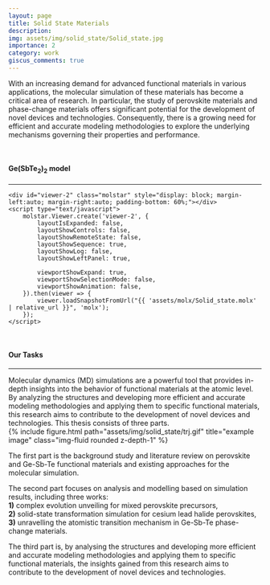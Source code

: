 ```yaml
---
layout: page
title: Solid State Materials
description: 
img: assets/img/solid_state/Solid_state.jpg
importance: 2
category: work
giscus_comments: true
---
```


With an increasing demand for advanced functional materials in various applications, the molecular simulation of these materials has become a critical area of research.  In particular, the study of perovskite materials and phase-change materials offers significant potential for the development of novel devices and technologies. Consequently, there is a growing need for efficient and accurate modeling methodologies to explore the underlying mechanisms governing their properties and performance. 

<br>

<h4 style="text-align: left;"><strong>Ge(SbTe<sub>2</sub>)<sub>2</sub> model</strong></h4>
<hr>

<div class="l-page">
    <style>
        .molstar {
            position: relative;
            padding-bottom: 60%;
        }
    </style>
    <link rel="stylesheet" type="text/css" href="https://molstar.org/viewer/molstar.css" />
    <script type="text/javascript" src="https://molstar.org/viewer/molstar.js"></script>

    <div id="viewer-2" class="molstar" style="display: block; margin-left:auto; margin-right:auto; padding-bottom: 60%;"></div>
    <script type="text/javascript">
        molstar.Viewer.create('viewer-2', {
            layoutIsExpanded: false,
            layoutShowControls: false,
            layoutShowRemoteState: false,
            layoutShowSequence: true,
            layoutShowLog: false,
            layoutShowLeftPanel: true,

            viewportShowExpand: true,
            viewportShowSelectionMode: false,
            viewportShowAnimation: false,
        }).then(viewer => {
            viewer.loadSnapshotFromUrl("{{ 'assets/molx/Solid_state.molx' | relative_url }}", 'molx');
        });
    </script>
</div>

<br>

<h4 style="text-align: left;"><strong>Our Tasks</strong></h4>
<hr>

<div class="row">
    <div class="col-lg-7">
        Molecular dynamics (MD) simulations are a powerful tool that provides in-depth insights into the behavior of functional materials at the atomic level.  By analyzing the structures and developing more efficient and accurate modeling methodologies and applying them to specific functional materials, this research aims to contribute to the development of novel devices and technologies.  This thesis consists of three parts.  <br>
    </div>
    <div class="col-lg-5 mt-3 mt-md-0">
        {% include figure.html path="assets/img/solid_state/trj.gif" title="example image" class="img-fluid rounded z-depth-1" %}
    </div>
</div>

The first part is the background study and literature review on perovskite and Ge-Sb-Te functional materials and existing approaches for the molecular simulation.  <br>

The second part focuses on analysis and modelling based on simulation results, including three works: <br>
<strong>1)</strong> complex evolution unveiling for mixed perovskite precursors, <br>
<strong>2)</strong> solid-state transformation simulation for cesium lead halide perovskites, <br>
<strong>3)</strong> unravelling the atomistic transition mechanism in Ge-Sb-Te phase-change materials.  <br>

The third part is, by analysing the structures and developing more efficient and accurate modeling methodologies and applying them to specific functional materials, the insights gained from this research aims to contribute to the development of novel devices and technologies.



